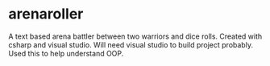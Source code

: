 # arenaroller
A text based arena battler between two warriors and dice rolls.
Created with csharp and visual studio. Will need visual studio to build project probably.
Used this to help understand OOP.
